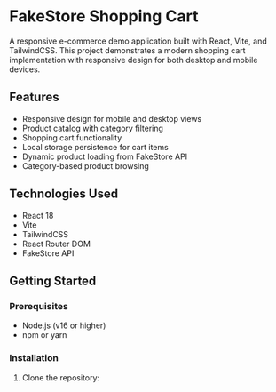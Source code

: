 # FakeStore Shopping Cart

A responsive e-commerce demo application built with React, Vite, and TailwindCSS. This project demonstrates a modern shopping cart implementation with responsive design for both desktop and mobile devices.

## Features

- Responsive design for mobile and desktop views
- Product catalog with category filtering
- Shopping cart functionality
- Local storage persistence for cart items
- Dynamic product loading from FakeStore API
- Category-based product browsing

## Technologies Used

- React 18
- Vite
- TailwindCSS
- React Router DOM
- FakeStore API

## Getting Started

### Prerequisites

- Node.js (v16 or higher)
- npm or yarn

### Installation

1. Clone the repository: